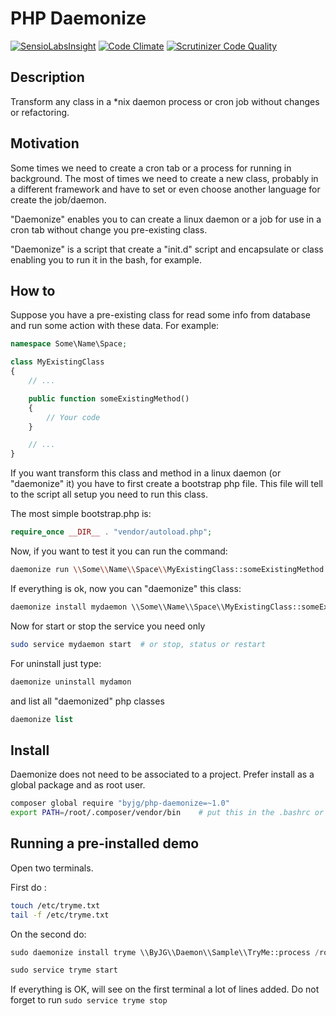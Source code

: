 # PHP Daemonize
[![SensioLabsInsight](https://insight.sensiolabs.com/projects/37e7a7a0-402a-4add-a3bd-91b0c5cdc0ce/mini.png)](https://insight.sensiolabs.com/projects/37e7a7a0-402a-4add-a3bd-91b0c5cdc0ce)
[![Code Climate](https://codeclimate.com/github/byjg/php-daemonize/badges/gpa.svg)](https://codeclimate.com/github/byjg/php-daemonize)
[![Scrutinizer Code Quality](https://scrutinizer-ci.com/g/byjg/php-daemonize/badges/quality-score.png?b=master)](https://scrutinizer-ci.com/g/byjg/php-daemonize/?branch=master)

## Description

Transform any class in a *nix daemon process or cron job without changes or refactoring.

## Motivation

Some times we need to create a cron tab or a process for running in background. The most of times we need to
create a new class, probably in a different framework and have to set or even choose another language for create the
job/daemon.

"Daemonize" enables you to can create a linux daemon or a job for use in a cron tab without change you pre-existing class.

"Daemonize" is a script that create a "init.d" script and encapsulate or class enabling you to run it in the bash, for example.

## How to

Suppose you have a pre-existing class for read some info from database and run some action with these data. For example:

```php
namespace Some\Name\Space;

class MyExistingClass
{
	// ...

    public function someExistingMethod()
    {
        // Your code
    }

	// ...
}
```

If you want transform this class and method in a linux daemon (or "daemonize" it) you have to first create a bootstrap php file.
This file will tell to the script all setup you need to run this class.

The most simple bootstrap.php is:

```php
require_once __DIR__ . "vendor/autoload.php";
```

Now, if you want to test it you can run the command:

```bash
daemonize run \\Some\\Name\\Space\\MyExistingClass::someExistingMethod /path/to/bootstrap.php
```

If everything is ok, now you can "daemonize" this class:

```php
daemonize install mydaemon \\Some\\Name\\Space\\MyExistingClass::someExistingMethod /path/to/bootstrap.php
```

Now for start or stop the service you need only

```bash
sudo service mydaemon start  # or stop, status or restart
```

For uninstall just type:

```bash
daemonize uninstall mydamon
```

and list all "daemonized" php classes

```php
daemonize list
```

## Install

Daemonize does not need to be associated to a project. Prefer install as a global package and as root user.

```bash
composer global require "byjg/php-daemonize=~1.0"
export PATH=/root/.composer/vendor/bin    # put this in the .bashrc or /etc/environment
```


## Running a pre-installed demo

Open two terminals.

First do :

```bash
touch /etc/tryme.txt
tail -f /etc/tryme.txt
```

On the second do:

```php
sudo daemonize install tryme \\ByJG\\Daemon\\Sample\\TryMe::process /root/.composer/vendor/byjg/php-daemonize/src/Sample/bootstrap.php

sudo service tryme start
```

If everything is OK, will see on the first terminal a lot of lines added. Do not forget to run `sudo service tryme stop`

